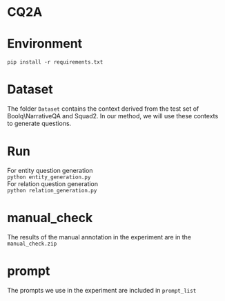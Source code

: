 # CQ2A
# Environment
`pip install -r requirements.txt`
# Dataset
The folder `Dataset` contains the context derived from the test set of Boolq\NarrativeQA and Squad2. In our method, we will use these contexts to generate questions.
# Run
For entity question generation  
`python entity_generation.py`  
For relation question generation  
`python relation_generation.py`
# manual_check
The results of the manual annotation in the experiment are in the `manual_check.zip`
# prompt
The prompts we use in the experiment are included in `prompt_list`
